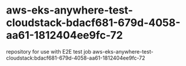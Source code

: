 # aws-eks-anywhere-test-cloudstack-bdacf681-679d-4058-aa61-1812404ee9fc-72
repository for use with E2E test job aws-eks-anywhere-test-cloudstack:bdacf681-679d-4058-aa61-1812404ee9fc-72
